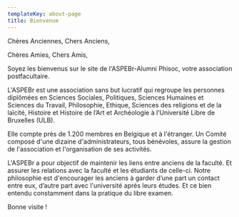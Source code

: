 ```yaml
---
templateKey: about-page
title: Bienvenue
---
```

Chères Anciennes, Chers Anciens, 

Chères Amies, Chers Amis,

Soyez les bienvenus sur le site de l'ASPEBr-Alumni Phisoc, votre association postfacultaire.

L'ASPEBr est une association sans but lucratif qui regroupe les personnes diplômées en Sciences Sociales, Politiques, Sciences Humaines et Sciences du Travail, Philosophie, Ethique, Sciences des religions et de la laïcité, Histoire et Histoire de l’Art et Archéologie à l’Université Libre de Bruxelles (ULB).

Elle compte près de 1.200 membres en Belgique et à l'étranger. Un Comité composé d'une dizaine d'administrateurs, tous bénévoles, assure la gestion de l'association et l'organisation de ses activités.

L'ASPEBr a pour objectif de maintenir les liens entre anciens de la faculté. Et assurer les relations avec la faculté et les étudiants de celle-ci. Notre philosophie est d'encourager les anciens à garder d’une part un contact entre eux, d’autre part  avec l'université après leurs études. Et ce bien entendu constamment dans la pratique du libre examen.

Bonne visite !
